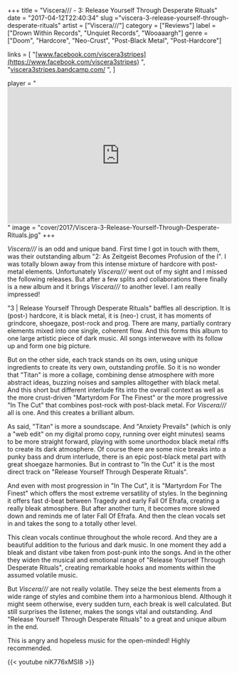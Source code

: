 +++
title = "Viscera/// - 3: Release Yourself Through Desperate Rituals"
date = "2017-04-12T22:40:34"
slug ="viscera-3-release-yourself-through-desperate-rituals"
artist = ["Viscera///"]
category = ["Reviews"]
label = ["Drown Within Records", "Unquiet Records", "Wooaaargh"]
genre = ["Doom", "Hardcore", "Neo-Crust", "Post-Black Metal", "Post-Hardcore"]

links = [
"[www.facebook.com/viscera3stripes](https://www.facebook.com/viscera3stripes)  ",
"[viscera3stripes.bandcamp.com/](https://viscera3stripes.bandcamp.com/)  ",
]

player = "<iframe style='border: 0; width: 100%; height: 307px;' src='https://bandcamp.com/EmbeddedPlayer/album=3099411544/size=large/bgcol=333333/linkcol=ffffff/artwork=none/transparent=true/' > </iframe>"
image = "cover/2017/Viscera-3-Release-Yourself-Through-Desperate-Rituals.jpg"
+++

*Viscera///* is an odd and unique band. First time I got in touch with them, was their outstanding album "2: As Zeitgeist Becomes Profusion of the I". I was totally blown away from this intense mixture of hardcore with post-metal elements. Unfortunately *Viscera///* went out of my sight and I missed the following releases. But after a few splits and collaborations there finally is a new album and it brings *Viscera///* to another level. I am really impressed!

"3 | Release Yourself Through Desperate Rituals" baffles all description. It is (post-) hardcore, it is black metal, it is (neo-) crust, it has moments of grindcore, shoegaze, post-rock and prog. There are many, partially contrary elements mixed into one single, coherent flow. And this forms this album to one large artistic piece of dark music. All songs interweave with its follow up and form one big picture.

But on the other side, each track stands on its own, using unique ingredients to create its very own, outstanding profile. So it is no wonder that "Titan" is more a collage, combining dense atmosphere with more abstract ideas, buzzing noises and samples alltogether with black metal. And this short but different interlude fits into the overall context as well as the more crust-driven "Martyrdom For The Finest" or the more progressive "In The Cut" that combines post-rock with post-black metal. For *Viscera///* all is one. And this creates a brilliant album.

As said, "Titan" is more a soundscape. And "Anxiety Prevails" (which is only a "web edit" on my digital promo copy, running over eight minutes) seams to be more straight forward, playing with some unorthodox black metal riffs to create its dark atmosphere. Of course there are some nice breaks into a punky bass and drum interlude, there is an epic post-black metal part with great shoegaze harmonies. But in contrast to "In the Cut" it is the most direct track on "Release Yourself Through Desperate Rituals".

And even with most progression in "In The Cut", it is "Martyrdom For The Finest" which offers the most extreme versatility of styles. In the beginning it offers fast d-beat between Tragedy and early Fall Of Efrafa, creating a really bleak atmosphere. But after another turn, it becomes more slowed down and reminds me of later Fall Of Efrafa. And then the clean vocals set in and takes the song to a totally other level.

This clean vocals continue throughout the whole record. And they are a beautiful addition to the furious and dark music. In one moment they add a bleak and distant vibe taken from post-punk into the songs. And in the other they widen the musical and emotional range of "Release Yourself Through Desperate Rituals", creating remarkable hooks and moments within the assumed volatile music.

But *Viscera///* are not really volatile. They seize the best elements from a wide range of styles and combine them into a harmonious blend. Although it might seem otherwise, every sudden turn, each break is well calculated. But still surprises the listener, makes the songs vital and outstanding. And "Release Yourself Through Desperate Rituals" to a great and unique album in the end.

This is angry and hopeless music for the open-minded! Highly recommended.

{{< youtube niK776xMSI8 >}}
